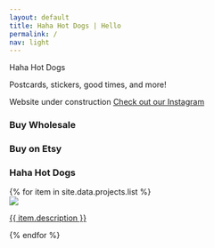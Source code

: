 ```yaml
---
layout: default
title: Haha Hot Dogs | Hello
permalink: /
nav: light
---
```


<section class="home-hero">
  <div class="pw-container">
    <div class="home-hero-content">
      <p>Haha Hot Dogs</p>
      <p></p>
      <p></p>
      <span class="white-text">Postcards, stickers, good times, and more!</span>
      <p></p>
      <span class="white-text">Website under construction</span>
      <a class="btn-lrg btn-lrg-dark" href="{{ "http://www.instagram.com/hahahotdogs"}}">Check out our Instagram</a>
    </div>
  </div>
</section>

<section class="pw-container">
  <section class="home-buy-online">
    <div class="pw-container-1-2">
      <h3>Buy Wholesale</h3>
      <div class="need-to-insert-image-control">
      </div>
    </div>
  </section>

  <section class="home-buy-online">
    <div class="pw-container-1-2">
      <h3>Buy on Etsy</h3>
      <div class="need-to-insert-image-control">
      </div>
    </div>
  </section>
</section>

<section class="home-projects">
  <div class="pw-container">
    <h3><a name="projects"></a>Haha Hot Dogs</h3>
    <div class="home-projects-list">
      {% for item in site.data.projects.list %}
      <div class="home-project">
        <a href="{{ item.url }}" alt="{{ item.title }}" data-lightbox="postcards">
          <img class="home-project-thumbnail" src="{{ item.thumbnail }}" />
          <!-- <h4 class="home-project-title">{{ item.title }}</h4> -->
          <p class="home-project-description">{{ item.description }}</p>
        </a>
      </div>
      {% endfor %}
    </div>
  </div>
</section>
